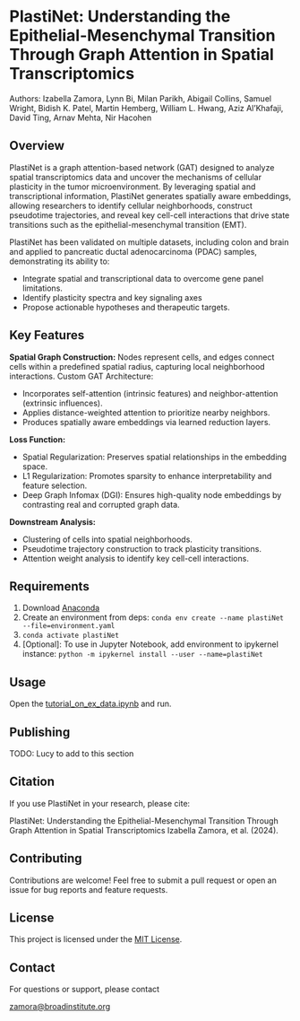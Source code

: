 #  PlastiNet: Understanding the Epithelial-Mesenchymal Transition Through Graph Attention in Spatial Transcriptomics

Authors: Izabella Zamora, Lynn Bi, Milan Parikh, Abigail Collins, Samuel Wright, Bidish K. Patel, Martin Hemberg, William L. Hwang, Aziz Al’Khafaji, David Ting, Arnav Mehta, Nir Hacohen

## Overview

PlastiNet is a graph attention-based network (GAT) designed to analyze spatial transcriptomics data and uncover the mechanisms of cellular plasticity in the tumor microenvironment. By leveraging spatial and transcriptional information, PlastiNet generates spatially aware embeddings, allowing researchers to identify cellular neighborhoods, construct pseudotime trajectories, and reveal key cell-cell interactions that drive state transitions such as the epithelial-mesenchymal transition (EMT).

PlastiNet has been validated on multiple datasets, including colon and brain and applied to pancreatic ductal adenocarcinoma (PDAC) samples, demonstrating its ability to:

- Integrate spatial and transcriptional data to overcome gene panel limitations.
- Identify plasticity spectra and key signaling axes
- Propose actionable hypotheses and therapeutic targets.

## Key Features

**Spatial Graph Construction:** Nodes represent cells, and edges connect cells within a predefined spatial radius, capturing local neighborhood interactions.
Custom GAT Architecture:
- Incorporates self-attention (intrinsic features) and neighbor-attention (extrinsic influences).
- Applies distance-weighted attention to prioritize nearby neighbors.
- Produces spatially aware embeddings via learned reduction layers.

**Loss Function:**
- Spatial Regularization: Preserves spatial relationships in the embedding space.
- L1 Regularization: Promotes sparsity to enhance interpretability and feature selection.
- Deep Graph Infomax (DGI): Ensures high-quality node embeddings by contrasting real and corrupted graph data.

**Downstream Analysis:**
- Clustering of cells into spatial neighborhoods.
- Pseudotime trajectory construction to track plasticity transitions.
- Attention weight analysis to identify key cell-cell interactions.

## Requirements

1. Download [Anaconda](https://anaconda.org/)
2. Create an environment from deps: `conda env create --name plastiNet --file=environment.yaml`
3. `conda activate plastiNet`
4. [Optional]: To use in Jupyter Notebook, add environment to ipykernel instance: `python -m ipykernel install --user --name=plastiNet`

## Usage

Open the [tutorial_on_ex_data.ipynb](https://github.com/izabellaleahz/plastinet/blob/main/notebooks/tutorial_on_ex_data.ipynb) and run.

## Publishing

TODO: Lucy to add to this section

## Citation
If you use PlastiNet in your research, please cite:

PlastiNet: Understanding the Epithelial-Mesenchymal Transition Through Graph Attention in Spatial Transcriptomics
Izabella Zamora, et al. (2024). 

## Contributing

Contributions are welcome! Feel free to submit a pull request or open an issue for bug reports and feature requests.

## License

This project is licensed under the [MIT License](https://opensource.org/license/mit).

## Contact

For questions or support, please contact

zamora@broadinstitute.org 
